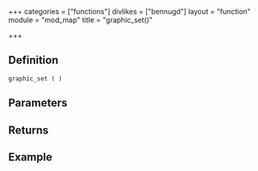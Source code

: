 +++
categories = ["functions"]
divlikes = ["bennugd"]
layout = "function"
module = "mod_map"
title = "graphic_set()"

+++

## Definition

    graphic_set ( )

## Parameters

## Returns

## Example
